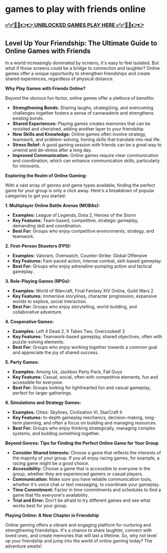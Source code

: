 # games to play with friends online

### [✅✅🔴🔴👉👉 UNBLOCKED GAMES PLAY HERE ✅✅🔴🔴👉👉](https://topstoryindia.com)

##  Level Up Your Friendship: The Ultimate Guide to Online Games with Friends 

In a world increasingly dominated by screens, it's easy to feel isolated. But what if those screens could be a bridge to connection and laughter? Online games offer a unique opportunity to strengthen friendships and create shared experiences, regardless of physical distance. 

**Why Play Games with Friends Online?**

Beyond the obvious fun factor, online games offer a plethora of benefits:

* **Strengthening Bonds:** Sharing laughs, strategizing, and overcoming challenges together fosters a sense of camaraderie and strengthens existing bonds. 
* **Shared Experiences:**  Playing games creates memories that can be revisited and cherished, adding another layer to your friendship. 
* **New Skills and Knowledge:**  Online games often involve strategy, teamwork, and problem-solving, honing skills that translate into real life.
* **Stress Relief:**  A good gaming session with friends can be a great way to unwind and de-stress after a long day.
* **Improved Communication:**  Online games require clear communication and coordination, which can enhance communication skills, particularly for introverts.

**Exploring the Realm of Online Gaming:**

With a vast array of genres and game types available, finding the perfect game for your group is only a click away. Here's a breakdown of popular categories to get you started:

**1.  Multiplayer Online Battle Arenas (MOBAs):**

* **Examples:** League of Legends, Dota 2, Heroes of the Storm
* **Key Features:** Team-based, competitive, strategic gameplay, demanding skill and coordination. 
* **Best For:**  Groups who enjoy competitive environments, strategy, and teamwork.

**2.  First-Person Shooters (FPS):**

* **Examples:** Valorant, Overwatch, Counter-Strike: Global Offensive
* **Key Features:** Fast-paced action, intense combat, skill-based gameplay.
* **Best For:**  Groups who enjoy adrenaline-pumping action and tactical gameplay.

**3.  Role-Playing Games (RPGs):**

* **Examples:** World of Warcraft, Final Fantasy XIV Online, Guild Wars 2
* **Key Features:** Immersive storylines, character progression, expansive worlds to explore, social interaction.
* **Best For:**  Groups who enjoy storytelling, world-building, and collaborative adventure.

**4.  Cooperative Games:**

* **Examples:** Left 4 Dead 2, It Takes Two, Overcooked! 2
* **Key Features:**  Teamwork-based gameplay, shared objectives, often with puzzle-solving elements.
* **Best For:**  Groups who enjoy working together towards a common goal and appreciate the joy of shared success.

**5.  Party Games:**

* **Examples:** Among Us, Jackbox Party Pack, Fall Guys
* **Key Features:** Casual, social, often with competitive elements, fun and accessible for everyone. 
* **Best For:**  Groups looking for lighthearted fun and casual gameplay, perfect for larger gatherings.

**6.  Simulations and Strategy Games:**

* **Examples:**  Cities: Skylines, Civilization VI, StarCraft II
* **Key Features:**  In-depth gameplay mechanics, decision-making, long-term planning, and often a focus on building and managing resources.
* **Best For:**  Groups who enjoy thinking strategically, managing complex systems, and building something together.

**Beyond Genres:  Tips for Finding the Perfect Online Game for Your Group**

* **Consider Shared Interests:**  Choose a game that reflects the interests of the majority of your group. If you all enjoy racing games, for example, a racing game might be a good choice.
* **Accessibility:**  Choose a game that is accessible to everyone in the group, whether they are experienced gamers or casual players.
* **Communication:**  Make sure you have reliable communication tools, whether it's voice chat or text messaging, to coordinate your gameplay.
* **Time Commitment:**  Factor in time commitments and schedules to find a game that fits everyone's availability.
* **Trial and Error:**  Don't be afraid to try different games and see what works best for your group. 

**Playing Online: A New Chapter in Friendship**

Online gaming offers a vibrant and engaging platform for nurturing and strengthening friendships. It's a chance to share laughter, connect with loved ones, and create memories that will last a lifetime. So, why not level up your friendship and jump into the world of online gaming today? The adventure awaits! 
